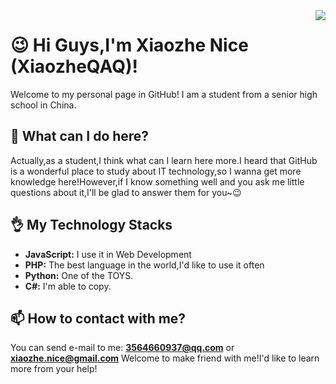 <img align="right" src="https://github-readme-stats.vercel.app/api?username=XiaozheQAQ&show_icons=true&icon_color=CE1D2D&text_color=718096&bg_color=ffffff&hide_title=true" />

# 😉 Hi Guys,I'm Xiaozhe Nice (XiaozheQAQ)!
Welcome to my personal page in GitHub! I am a student from a senior high school in China. 
## 🧐 What can I do here?
Actually,as a student,I think what can I learn here more.I heard that GitHub is a wonderful place to study about IT technology,so I wanna get more knowledge here!However,if I know something well and you ask me little questions about it,I'll be glad to answer them for you~😉
## 👌 My Technology Stacks
- **JavaScript:** I use it in Web Development
- **PHP:** The best language in the world,I'd like to use it often
- **Python:** One of the TOYS.
- **C#:** I'm able to copy.
## 📫 How to contact with me?
You can send e-mail to me: **3564660937@qq.com** or **xiaozhe.nice@gmail.com**
Welcome to make friend with me!I'd like to learn more from your help!

